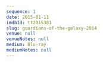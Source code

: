 ```yaml
---
sequence: 1
date: 2015-01-11
imdbId: tt2015381
slug: guardians-of-the-galaxy-2014
venue: null
venueNotes: null
medium: Blu-ray
mediumNotes: null
---
```


